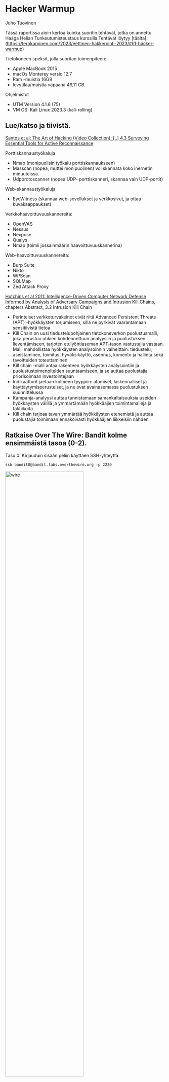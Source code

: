 # Hacker Warmup

Juho Tuovinen

Tässä raportissa aioin kertoa kuinka suoritin tehtävät, jotka on annettu Haaga Helian Tunkeutumisteustaus kurssilla.Tehtävät löytyy [täältä].(https://terokarvinen.com/2023/eettinen-hakkerointi-2023/#h1-hacker-warmup)

Tietokoneen speksit, jolla suoritan toimenpiteen:
- Apple MacBook 2015
- macOs Monterey versio 12.7
- Ram -muistia 16GB
- levytilaa/muistia vapaana 49,11 GB.

Ohjelmistot
- UTM Version 4.1.6 (75)
- VM OS: Kali Linux 2023.3 (kali-rolling)

## Lue/katso ja tiivistä.

[Santos et al: The Art of Hacking (Video Collection): [..] 4.3 Surveying Essential Tools for Active Reconnaissance](https://learning.oreilly.com/videos/the-art-of/9780135767849/9780135767849-SPTT_04_00/)

Porttiskannaustyökaluja
- Nmap (monipuolisin työkalu porttiskannaukseen)
- Masscan (nopea, muttei monipuolinen) voi skannata koko inernetin minuuteissa.
- Udpprotoscanner (nopea UDP- porttiskanneri, skannaa vain UDP-portit)

Web-skannaustyökaluja
- EyeWitness (skannaa web-sovellukset ja verkkosivut, ja ottaa kuvakaappaukset)

Verkkohaavoittuvuuskannereita:
- OpenVAS
- Nessus
- Nexpose
- Qualys
- Nmap (toimii jossainmäärin haavoittuvuuskannerina)

Web-haavoittuvuuskannereita:
- Burp Suite
- Nikto
- WPScan
- SQLMap
- Zed Attack Proxy

  
[Hutchins et al 2011: Intelligence-Driven Computer Network Defense Informed by Analysis of Adversary Campaigns and Intrusion Kill Chains](https://lockheedmartin.com/content/dam/lockheed-martin/rms/documents/cyber/LM-White-Paper-Intel-Driven-Defense.pdf), chapters Abstract, 3.2 Intrusion Kill Chain

- Perinteiset verkkoturvakeinot eivät riitä Advanced Persistent Threats (APT) -hyökkäysten torjumiseen, sillä ne pyrkivät vaarantamaan sensitiivistä tietoa
- Kill Chain on uusi tiedustelupohjainen tietokoneverkon puolustusmalli, joka perustuu uhkien kohdennettuun analyysiin ja puolustuksen lieventämiseen, tarjoten etulyöntiaseman APT-tason vastustajia vastaan. Malli mahdollistaa hyökkäysten analysoinnin vaiheittain: tiedustelu, aseistaminen, toimitus, hyväksikäyttö, asennus, komento ja hallinta sekä tavoitteiden toteuttaminen
- Kill chain -malli antaa rakenteen hyökkäysten analysointiin ja puolustustoimenpiteiden suuntaamiseen, ja se auttaa puolustajia priorisoimaan investointejaan
- Indikaattorit jaetaan kolmeen tyyppiin: atomiset, laskennalliset ja käyttäytymisperusteiset, ja ne ovat avainasemassa puolustuksen suunnittelussa
- Kampanja-analyysi auttaa tunnistamaan samankaltaisuuksia useiden hyökkäysten välillä ja ymmärtämään hyökkääjien toimintamalleja ja taktiikoita
- Kill chain tarjoaa tavan ymmärtää hyökkäysten etenemistä ja auttaa puolustajia toimimaan ennakoivasti hyökkääjien liikkeisiin nähden



## Ratkaise Over The Wire: Bandit kolme ensimmäistä tasoa (0-2).

Taso 0. Kirjauduin sisään peliin käyttäen SSH-yhteyttä.

    ssh bandit0@bandit.labs.overthewire.org -p 2220

<img src="/images/taso0.png" alt="wire" title="wire" width="70%" height="70%">

Taso 1. Löysin salasanan tiedostosta "readme", käyttämällä komentoja <code> ls </code> ja <code> cat readme </code>.

<img src="/images/taso1.png" alt="wire" title="wire" width="70%" height="70%">

Kirjauduin sisään toiselle käyttäjälle "bandit1" ja käytin äsken saamaani salasanaa.

    ssh bandit1@bandit.labs.overthewire.org -p 2220   

<img src="/images/taso2.png" alt="wire" title="wire" width="70%" height="70%">

Taso 2. Salasana löytyy tiedostosta "-". Avasin tiedoston.

    cat ./-

<img src="/images/taso3.png" alt="wire" title="wire" width="70%" height="70%">

Tehtävään hain apua [StackOverflow](https://stackoverflow.com/questions/42187323/how-to-open-a-dashed-filename-using-terminal):sta.

## Ratkaise Challenge.fi:stä yksi tehtävä

Valitsin [Challenge.fi 2021](https://2021.challenge.fi/challenges) tehtävän OSINT:GEOINT1, koska se vaikutti mielenkiintoiselta. Sain kuvan ja vihjeet "Land of clogs & tulips" ja "Near Centraal Station". Minusta kuvan maisema muistutti Alankomaita ja Alankomaissa puukengät ja tulppaanit ovat perinteisiä symboleita ja Amsterdamin päärautatieasema on Centraal Station.

<img src="/images/geoint.png" alt="wire" title="wire" width="70%" height="70%">

Geo-kuva:

<img src="/images/osint1.PNG" alt="wire" title="wire" width="70%" height="70%">
 
Laitoin kuvan Googlen käänteiseen kuvahakuun, mikä ehdotti minulle kuvia Amsterdamista. Seuraavaksi tätytyy selvittää, mikä katu on kyseessä. Kuvasta huomasin, että kadulla on hotellin kyltti "Hotel CC", joten Googletin hotellin. Google antoi hotellin sijainniksi "Warmoesstraat 42, 1012 JE Amsterdam", joten kokeilin kadun nimeä tehtävään ja vastaus oli oikea.

<img src="/images/hotelcc.png" alt="wire" title="wire" width="70%" height="70%">

## c) Ratkaise PortSwigger Labs: Lab: SQL injection vulnerability in WHERE clause allowing retrieval of hidden data

Tehtävä löytyy sivulta https://portswigger.net/web-security/sql-injection/lab-retrieve-hidden-data. Tehtävän tarkoituksena on saada selville verkkokaupan julkaisematomia tuotteita, jotka eivät kuuluisi olla saatavilla. Tarkoitus on tehdä SQL-injektio käyttämällä URL-syöttöä. 

Verkkosivu ennen hyökkäystä:

<img src="/images/shop1.png" alt="wire" title="wire" width="70%" height="70%">

Verkkosivu hyökkäyksen jälkeen:

<img src="/images/shop2.png" alt="wire" title="wire" width="70%" height="70%">

Lisäsin URL:in loppun <code> '+OR+1=1-- </code>. Tämä suoritti SQL-kyselyn <code>SELECT * FROM products WHERE category = 'Gifts' OR 1=1--' AND released = 1</code>, joka paljastaa julkaisemattomat tuotteet, sillä kysely palauttaa kaikki kohteet, joissa joko kategoria on "Gifts" tai 1 on yhtä suuri kuin 1. Koska 1=1 on aina tosi, kysely palauttaa kaikki kohteet.

käytin tehtävässä apuna: https://portswigger.net/web-security/sql-injection#sql-injection-examples.

## d) Asenna Linux virtuaalikoneeseen.

Minulla on jo ennestään asennetuna Kali Linux 2023.3 (kali-rolling) virtuaalikone. Asennustiedosto on ladattu sivustolta https://www.kali.org/. Virtuaalikone on asennettu UTM-virtualisointiohjelmistoon.

Speksit:
````
PRETTY_NAME="Kali GNU/Linux Rolling"
NAME="Kali GNU/Linux"
VERSION_ID="2023.3"
VERSION="2023.3"
VERSION_CODENAME=kali-rolling
ID=kali
ID_LIKE=debian
HOME_URL="https://www.kali.org/"
SUPPORT_URL="https://forums.kali.org/"
BUG_REPORT_URL="https://bugs.kali.org/"
ANSI_COLOR="1;31"
````

<img src="/images/kali.png" alt="wire" title="wire" width="70%" height="70%">

## e) Porttiskannaa 1000 tavallisinta tcp-porttia omasta koneestasi (localhost). Analysoi tulokset.
Ensiksi katkaisin yhteyden virtuaalikoneestani internetiin varmuuden vuoksi, jotta en vahingossa skannaisi muiden laitteita tai verkkoja. Tarkistin sen pingaamalla googlen nimipalvelinta <code> ping google.com </code> ja myös selaimesta, että verkkoon ei saada yhteyttä. Seuraavaksi skannaan portit 1-1000.

    sudo nmap -p 1-1000 localhost
    

- <code> sudo </code>ajetaan komento pääkäyttäjänä
- <code> nmap </code>ajetaan käyttäen työkalua nmap
- <code> -p 1-1000 </code> skannataan portit 1-1000
- <code> local host </code> skannataan portit omalta koneelta

<img src="/images/nmap1000.png" alt="wire" title="wire" width="70%" height="70%">

Nmapin raportista nähdään esimerkiksi:
- Versio: Skannauksessa käytetty Nmap-versio on 7.94
- Aloitusaika: Skannaus aloitettiin 27. lokakuuta 2023 kello 16:57 paikallista aikaa (EEST)
- DNS-varoitus: Nmap ei pystynyt määrittämään DNS-palvelimia automaattisesti ja käänteinen DNS-tarkistus on pois käytöstä
- Kohde: Skannaus suoritettiin localhost-osoitteeseen 127.0.0.1
- Hostin tila: Localhost (127.0.0.1) on ylhäällä ja vastaa noin 0.0000050 sekunnin viiveellä
- Muut osoitteet: Muita osoitteita localhostille (::1) ei skannattu
- Porttitila: Kaikki 1000 skannattua porttia localhostilla ovat "ignored states" -tilassa, mikä tarkoittaa, että Nmap ei voinut määrittää porttien tilaa ja ei niitä siksi näytä
- Yhteenveto: Skannaus suoritettiin yhdelle IP-osoitteelle (localhost) ja yksi hosti havaittiin olevan aktiivinen. Skannaus kesti 0.11 sekuntia

## f) Porttiskannaa kaikki koneesi (localhost) tcp-portit. Analysoi tulokset. (Edellisissä kohdissa mainittuja analyyseja ei tarvitse toistaa, voit vain viitata niihin ja keskittyä eroihin).

Seuraavaksi skannasin kaikki portit koneeltani.

    sudo nmap -p- localhost

<img src="/images/nmapf.png" alt="wire" title="wire" width="70%" height="70%">

Raportti on lekein sama kuin aikaisemmin. Kuitenkin nähdään, että portteja on skannattu yhteensä 65535 ja skannaus kesti hieman pidempään (yhteensä 1.13 sekuntia).

## g) Tee laaja porttiskanaus (nmap -A) omalle koneellesi (localhost), kaikki portit. Selitä, mitä -A tekee. Analysoi tulokset. (Edellisissä kohdissa mainittuja analyyseja ei tarvitse toistaa, voit vain viitata niihin ja keskittyä eroihin.).

<img src="/images/nmapg.png" alt="wire" title="wire" width="70%" height="70%">

Tulokset olivat taas amanlaisia kuin aikaisemmin 1000 porttia skannatessa. Skannaus kesti yhteensä 2.22 sekuntia. Uusia huomioita:

- Liian monta sormenjälkeä: Nmap ei pystynyt antamaan tarkkoja tietoja käyttöjärjestelmästä, koska liian moni käyttöjärjestelmä vastasi havaittuja ominaisuuksia
- Verkon etäisyys: Skannaus suoritettiin omalta koneeltani (localhost), joten etäisyys verkon kautta oli 0 hyppyä
- Käyttöjärjestelmä- ja palvelutunnistus: Skannauksessa suoritettiin käyttöjärjestelmä- ja palvelutunnistus, mikä tarkoittaa, että Nmap yritti tunnistaa käyttöjärjestelmän ja palvelut, jotka kuuntelevat avoimia portteja.

## h) Asenna ja käynnistä jokin palvelin (apache, ssh...) koneellesi. Vertaile, miten porttiskannauksen tulos eroaa.

Asensin Apache-palvelimen.

    sudo apt install apache2

Sen jälkeen suoriti porttiskannin kaikkille porteille koneellani.

    sudo nmap -p- loclhost

<img src="/images/nmaph.png" alt="wire" title="wire" width="70%" height="70%">

Raportista nähdään, että portti 80 on auki HTTP-palvelimelle.

## i) Kokeile ja esittele jokin avointen lähteiden tiedusteluun sopiva weppisivu tai työkalu.

Kokeilin työkalua nimeltä Sherlock (https://github.com/sherlock-project/sherlock). Sherlock on Python-pohjainen OSINT-työkalu, joka on suunniteltu etsimään käyttäjätilejä ja muita online-tunnisteita eri sosiaalisen median ja verkkopalveluiden alustoilta. Käyttäjänimen syöttämällä työkalu etsii eri alustoilta (GitHub, Instagram, Twitter jne.) samannimistä käyttäjää. Sherlockin toiminnallisuus perustuu hakukoneiden ja verkkopalveluiden rajapintoihin sekä avoimiin tietolähteisiin. Se ei vaadi kirjautumista mihinkään palveluun, eikä se ylitä palveluiden antamia hakurajoituksia.

Katsoin asennusohjeet GitHubista (https://github.com/sherlock-project/sherlock) ja etenin niiden mukaan. Kokeilin hakemalla itseäni, käyttäen käyttäjänimeä juhotuovinen, joka minulla on käytössä muutamalla alustalla.

    pyhton3 sherlock juhotuovinen

<img src="/images/sherlock.png" alt="wire" title="wire" width="70%" height="70%">

Kuvasta tummensin pois haut, jotka mahdollisesti olivat jonkun toisen, tai en tunnistanut niitä omaksi. Tuloksesta näemme, että Sherlock löysin käyttäjänimeni esim. GitHubista, Replitistä, Twitteristä ja freecodecamp.com:sta.

Huomioita: kokeiltuani työkalua, huomasin, että työkalu mahdollisesti "mainostaa" tiettyjä sivustoja, eikä haku ole tarkka. Kokeiltuani hakuun useita käyttäjänimiäni, huomasin, että Sherlock tarjoaa samoja sivustoja, jossa ei olisi kyseistä käyttäjää olemassa, eikä näytä profiilia vaan menee sivuston etusivulle. Työkalua käyttäessä täytyy myös pitää mielessä, että jollakin toisella henkilöllä voi olla käytössä käyttämäsi käyttäjänimi ja voi näyttää siis muidenkin henkilöiden profiileja kuin omasi tai sen käyttäjän, jota olet etsimässä.

## j) Vapaaehtoinen: Tee lisää harjoituksia alustoilta, joihin tässä on tutustuttu

Tein challenge.fi vuoden 2021 tehtävät OSINT-alueelta. Tehtävät olivat mielenkiintoisia ja tietoa täytyi hakea internetin syövereistä. Vinkit auttoivat myös, jos ei meinannut tietoa löytyä. Tehtävissä, jossa täytyi tunnistaa sijainti tai esine kuvan avulla, käytin google käänteistä kuvahakua, joka osoittautui erittäin hyväksi työkaluksi näissä tehtävissä.

<img src="/images/challenge.png" alt="wire" title="wire" width="70%" height="70%">

## Lähteet


Karvinen, Tero: Oppitunnit 2023-10-23, Tunkeutumistestaus, h1-Hacker Warmup (https://terokarvinen.com/2023/eettinen-hakkerointi-2023/#h1-hacker-warmup)

ChatGPT, https://chat.openai.com

Cahllenge.fi, GenZ Hack Challenge 2021, https://2021.challenge.fi/challenges

PortSwigger, SQL injection, https://portswigger.net/web-security/sql-injection#sql-injection-examples

Kali, https://www.kali.org/






